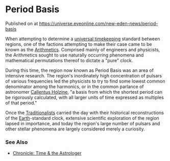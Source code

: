 # Period Basis
Published on  at https://universe.eveonline.com/new-eden-news/period-basis

When attempting to determine a [universal timekeeping](2cJeP2eBHll85PfjQlTtHt) standard between regions, one of the factions attempting to make their case came to be known as the [Arithmetics](6EZHhVXjVATis74MVHrO1B). Comprised mainly of engineers and physicists, the Arithmetics sought to use naturally occurring phenomena and mathematical permutations thereof to dictate a "pure" clock. 

During this time, the region now known as Period Basis was an area of intensive research. The region's inordinately high concentration of pulsars of various frequencies led the physicists to try to find some lowest common denominator among the harmonics, or in the common parlance of astronomer [Callentus Holzine](6B6eNFxPvOOb3j2JQrdMXR), "a basis from which the shortest period can be rigorously calculated, with all larger units of time expressed as multiples of that period." 

Once the [Traditionalists](3GyBRROy5SG2FfJS1SdTEC) carried the day with their historical reconstructions of the [Earth](1vwUgwroWlmpZPNU1932ti)-standard clock, extensive scientific exploration of the region lapsed in importance, and today the region's large number of pulsars and other stellar phenomena are largely considered merely a curiosity. 


### See Also
* [Chronicle: Time & the Astrologer](3IonoHAOcJJDi9ln9DnFWs)
